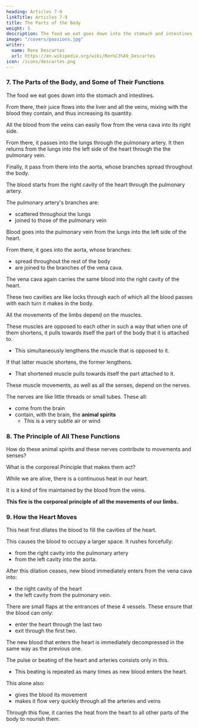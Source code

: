 ```yaml
---
heading: Articles 7-9
linkTitle: Articles 7-9
title: The Parts of the Body
weight: 5
description: The food we eat goes down into the stomach and intestines.
image: "/covers/passions.jpg"
writer:
  name: Rene Descartes
  url: https://en.wikipedia.org/wiki/Ren%C3%A9_Descartes
icon: /icons/descartes.png
---
```




### 7. The Parts of the Body, and Some of Their Functions

<!-- To make this more understandable, I will briefly explain how the machine of our body is composed. Everyone already knows that we have a heart, a brain, a stomach, muscles, nerves, arteries, veins, and similar things. It is also known that  -->

The food we eat goes down into the stomach and intestines.

From there, their juice flows into the liver and all the veins, mixing with the blood they contain, and thus increasing its quantity. 

<!-- Those who have heard even a little about Medicine also know how the heart is composed and how  -->

All the blood from the veins can easily flow from the vena cava into its right side.

From there, it passes into the lungs through the pulmonary artery. It then returns from the lungs into the left side of the heart through the the pulmonary vein. 

Finally, it pass from there into the aorta, whose branches spread throughout the body.

<!-- Even those who have not been completely blinded by the authority of the Ancients and who have opened their eyes to examine Harvey's opinion on the circulation of the blood do not doubt that all 

The veins and arteries of the body are like streams through which the blood flows continuously very quickly.  -->

The blood starts from the right cavity of the heart through the pulmonary artery.

The pulmonary artery's branches are:
- scattered throughout the lungs
- joined to those of the pulmonary vein

Blood goes into the pulmonary vein from the lungs into the left side of the heart.

From there, it goes into the aorta, whose branches:
- spread throughout the rest of the body
- are joined to the branches of the vena cava.

The vena cava again carries the same blood into the right cavity of the heart.

These two cavities are like locks through each of which all the blood passes with each turn it makes in the body.


All the movements of the limbs depend on the muscles.

These muscles are opposed to each other in such a way that when one of them shortens, it pulls towards itself the part of the body that it is attached to.
- This simultaneously lengthens the muscle that is opposed to it. 

If that latter muscle shortens, the former lengthens.
- That shortened muscle pulls towards itself the part attached to it. 

These muscle movements, as well as all the senses, depend on the nerves.

The nerves are like little threads or small tubes. These all:
- come from the brain
- contain, with the brain, the **animal spirits**
  - This is a very subtle air or wind


### 8. The Principle of All These Functions

How do these animal spirits and these nerves contribute to movements and senses?

What is the corporeal Principle that makes them act?

 <!-- which is why, although I have already touched on this in other writings, I will not fail to say here succinctly that  -->

While we are alive, there is a continuous heat in our heart.

It is a kind of fire maintained by the blood from the veins.

**This fire is the corporeal principle of all the movements of our limbs.**


### 9. How the Heart Moves

<!-- Its first effect is that it -->

This heat first dilates the blood to fill the cavities of the heart. 

This causes the blood to occupy a larger space. It rushes forcefully:
- from the right cavity into the pulmonary artery
- from the left cavity into the aorta. 

After this dilation ceases, new blood immediately enters from the vena cava into:
- the right cavity of the heart
- the left cavity from the pulmonary vein. 

There are small flaps at the entrances of these 4 vessels. These ensure that the blood can only:
- enter the heart through the last two
- exit through the first two. 

<!-- rarefied -->
The new blood that enters the heart is immediately decompressed in the same way as the previous one.

The pulse or beating of the heart and arteries consists only in this. 
- This beating is repeated as many times as new blood enters the heart. 

This alone also:
- gives the blood its movement 
- makes it flow very quickly through all the arteries and veins

Through this flow, it carries the heat from the heart to all other parts of the body to nourish them.
